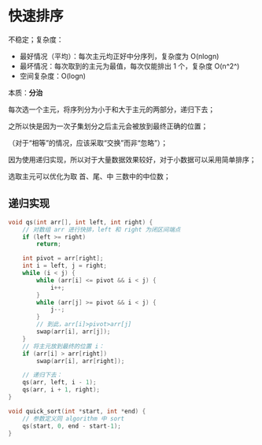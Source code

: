 # 快速排序

不稳定；复杂度：
* 最好情况（平均）：每次主元均正好中分序列，复杂度为 O(nlogn)
* 最坏情况：每次取到的主元为最值，每次仅能排出 1 个，复杂度 O(n^2^)
* 空间复杂度：O(logn)

本质：**分治**

每次选一个主元，将序列分为小于和大于主元的两部分，递归下去；

之所以快是因为一次子集划分之后主元会被放到最终正确的位置；

（对于“相等”的情况，应该采取“交换”而非“忽略”）；

因为使用递归实现，所以对于大量数据效果较好，对于小数据可以采用简单排序；

选取主元可以优化为取 首、尾、中 三数中的中位数；


## 递归实现

```C++
void qs(int arr[], int left, int right) {
	// 对数组 arr 进行快排，left 和 right 为闭区间端点
	if (left >= right)
		return;

	int pivot = arr[right];
	int i = left, j = right;
	while (i < j) {
		while (arr[i] <= pivot && i < j) {
			i++;
		}
		while (arr[j] >= pivot && i < j) {
			j--;
		}
		// 到此，arr[i]>pivot>arr[j]
		swap(arr[i], arr[j]);
	}
	// 将主元放到最终的位置 i：
	if (arr[i] > arr[right])
		swap(arr[i], arr[right]);

	// 递归下去：
	qs(arr, left, i - 1);
	qs(arr, i + 1, right);
}

void quick_sort(int *start, int *end) {
	// 参数定义同 algorithm 中 sort
	qs(start, 0, end - start-1);
}
```
